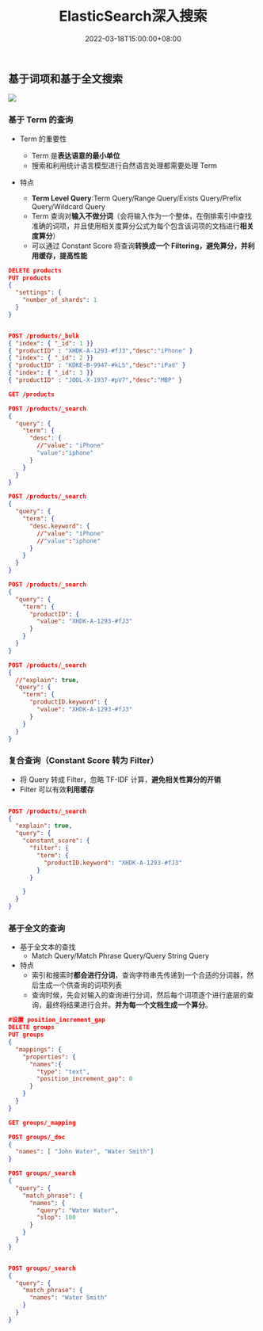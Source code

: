 ﻿---
title: "ElasticSearch深入搜索"
date: 2022-03-18T15:00:00+08:00
draft: true
tags: ["search_engine","note","es"]
categories: ["search engine"]
slug: /search_engine/es/9
---

## 基于词项和基于全文搜索

![](https://img.zhengyua.cn/img/202203181639379.png)

### 基于 Term 的查询

- Term 的重要性
  - Term 是**表达语意的最小单位**
  - 搜索和利用统计语言模型进行自然语言处理都需要处理 Term

- 特点
  - **Term Level Query**:Term Query/Range Query/Exists Query/Prefix Query/Wildcard Query
  - Term 查询对**输入不做分词**（会将输入作为一个整体，在倒排索引中查找准确的词项，并且使用相关度算分公式为每个包含该词项的文档进行**相关度算分**）
  - 可以通过 Constant Score 将查询**转换成一个 Filtering，避免算分，并利用缓存，提高性能**

```json
DELETE products
PUT products
{
  "settings": {
    "number_of_shards": 1
  }
}


POST /products/_bulk
{ "index": { "_id": 1 }}
{ "productID" : "XHDK-A-1293-#fJ3","desc":"iPhone" }
{ "index": { "_id": 2 }}
{ "productID" : "KDKE-B-9947-#kL5","desc":"iPad" }
{ "index": { "_id": 3 }}
{ "productID" : "JODL-X-1937-#pV7","desc":"MBP" }

GET /products

POST /products/_search
{
  "query": {
    "term": {
      "desc": {
        //"value": "iPhone"
        "value":"iphone"
      }
    }
  }
}

POST /products/_search
{
  "query": {
    "term": {
      "desc.keyword": {
        //"value": "iPhone"
        //"value":"iphone"
      }
    }
  }
}

POST /products/_search
{
  "query": {
    "term": {
      "productID": {
        "value": "XHDK-A-1293-#fJ3"
      }
    }
  }
}

POST /products/_search
{
  //"explain": true,
  "query": {
    "term": {
      "productID.keyword": {
        "value": "XHDK-A-1293-#fJ3"
      }
    }
  }
}

```

### 复合查询（Constant Score 转为 Filter）

- 将 Query 转成 Filter，忽略 TF-IDF 计算，**避免相关性算分的开销**
- Filter 可以有效**利用缓存**

```json

POST /products/_search
{
  "explain": true,
  "query": {
    "constant_score": {
      "filter": {
        "term": {
          "productID.keyword": "XHDK-A-1293-#fJ3"
        }
      }

    }
  }
}

```

### 基于全文的查询

- 基于全文本的查找
  - Match Query/Match Phrase Query/Query String Query
- 特点
  - 索引和搜索时**都会进行分词**，查询字符串先传递到一个合适的分词器，然后生成一个供查询的词项列表
  - 查询时候，先会对输入的查询进行分词，然后每个词项逐个进行底层的查询，最终将结果进行合并。**并为每一个文档生成一个算分**。

```json
#设置 position_increment_gap
DELETE groups
PUT groups
{
  "mappings": {
    "properties": {
      "names":{
        "type": "text",
        "position_increment_gap": 0
      }
    }
  }
}

GET groups/_mapping

POST groups/_doc
{
  "names": [ "John Water", "Water Smith"]
}

POST groups/_search
{
  "query": {
    "match_phrase": {
      "names": {
        "query": "Water Water",
        "slop": 100
      }
    }
  }
}


POST groups/_search
{
  "query": {
    "match_phrase": {
      "names": "Water Smith"
    }
  }
}
```